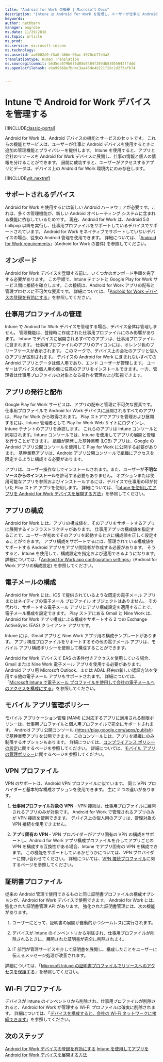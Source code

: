 ```yaml
---
title: "Android for Work の概要 | Microsoft Docs"
description: "Intune は Android for Work を管理し、ユーザーが仕事に Android デバイスを使用するときに追加の管理機能とプライバシーを提供します。"
keywords: 
author: nathbarn
manager: angrobe
ms.date: 11/29/2016
ms.topic: article
ms.prod: 
ms.service: microsoft-intune
ms.technology: 
ms.assetid: aa0002d9-f5a0-466e-98ac-3970cb77e3a2
translationtype: Human Translation
ms.sourcegitcommit: b6d5ea579b675d85d4404f289db83055642ffddd
ms.openlocfilehash: e9a99868e7bd4c3aa45de4d221f28c1d2f3efb74


---
```


# <a name="manage-android-for-work-devices-with-intune"></a>Intune で Android for Work デバイスを管理する

[!INCLUDE[classic-portal](../includes/classic-portal.md)]

Android for Work は、Android デバイスの機能とサービスのセットです。 これらの機能とサービスは、ユーザーが仕事に Android デバイスを使用するときに追加の管理機能とプライバシーを提供します。 Intune を使用すると、アプリと会社のリソースを Android for Work デバイスに展開し、仕事の情報と個人の情報を分けることができます。 展開に成功すると、ユーザーがアクセスするアプリとデータは、デバイス上の Android for Work 環境内にのみ存在します。

[!INCLUDE[wit_nextref](../includes/afw_rollout_disclaimer.md)]

## <a name="supported-devices"></a>サポートされるデバイス

Android for Work を使用するには新しい Android ハードウェアが必要です。これは、多くの管理機能が、新しい Android オペレーティング システムに含まれる機能に依存しているためです。 現在、Android for Work は、Android 5.0 Lollipop 以降を実行し、仕事用プロファイルをサポートしているデバイスでサポートされています。 Android for Work をネイティブでサポートしていないデバイスの場合、従来の Android 管理を使用できます。 詳細については、「[Android for Work requirements](https://support.google.com/work/android/answer/6174145?hl=en&ref_topic=6151012)」(Android for Work の要件) を参照してください。

## <a name="onboarding"></a>オンボード

Android for Work デバイスを登録する前に、いくつかのオンボード手順を完了する必要があります。 この手順で、Intune テナントと Google Play for Work サービス間に接続を確立します。この接続は、Android for Work アプリの配布と管理プロセスに不可欠な要素です。 詳細については、「[Android for Work デバイスの登録を有効にする](https://docs.microsoft.com/en-us/intune/deploy-use/set-up-android-for-work)」を参照してください。

## <a name="work-profile-management"></a>仕事用プロファイルの管理

Intune で Android for Work デバイスを管理する場合、デバイス全体は管理しません。 管理機能は、登録時に作成された仕事用プロファイルにのみ影響があります。 Intune でデバイスに展開されるすべてのアプリは、仕事用プロファイルに含まれます。 仕事用プロファイルのアプリのアイコンには、オレンジ色のブリーフケースが表示されます。 このマークで、デバイス上の会社のアプリと個人のアプリが区別されます。 デバイスの Android for Work に含まれないすべての Android アプリとデータは個人用であり、エンド ユーザーが管理します。 ユーザーはデバイスの個人用の側に任意のアプリをインストールできます。一方、管理者は仕事用プロファイルの対象となる操作を管理および監視できます。

## <a name="app-publishing-and-distribution"></a>アプリの発行と配布

Google Play for Work サービスは、アプリの配布と管理に不可欠な要素です。 仕事用プロファイルで Android for Work デバイスに展開されるすべてのアプリは、Play for Work から取得されます。 Play ストアでアプリを管理および展開するには、Intune 管理者として Play for Work Web サイトにログインし、Intune テナントのアプリを承認します。 これらのアプリは Intune コンソールと同期されます。Intune コンソールでは、Intune を使用してアプリの展開と管理を行うことができます。 組織が開発した基幹業務 (LOB) アプリは、Google の Android アプリ公開コンソールを使用して Play for Work に公開する必要があります。 基幹業務アプリは、Android アプリ公開コンソールで組織にアクセスを限定するように構成する必要があります。

アプリは、ユーザー操作なしでインストールされます。また、ユーザーが**不明なソースからのインストール**を許可する必要もありません。 オプションまたは使用可能なアプリを参照およびインストールするには、デバイスで仕事用の印が付いた Play ストア アプリを使用します。 詳細については、「[Intune を使用してアプリを Android for Work デバイスを展開する方法](https://docs.microsoft.com/en-us/intune/deploy-use/android-for-work-apps)」を参照してください。

## <a name="app-configuration"></a>アプリの構成

Android for Work には、アプリの構成値を、そのアプリをサポートするアプリに展開するインフラストラクチャがあります。 仕事用アプリの構成値を指定することで、ユーザーが初めてそのアプリを起動するときに構成値を正しく設定することができます。 アプリ構成をサポートするには、管理されている構成値をサポートする Android アプリをアプリ開発者が作成する必要があります。 そうすると、Intune を使用して、構成設定を指定および適用できるようになります。 詳細については、「[Android for Work app configuration settings](afw-app-configuration-policy.md)」(Android for Work アプリの構成設定) を参照してください。

## <a name="email-configuration"></a>電子メールの構成

Android for Work には、iOS で提供されているような既定の電子メール アプリまたはネイティブの電子メール プロファイル オブジェクトはありません。 その代わり、サポートする電子メール アプリにアプリ構成設定を適用することで、電子メール構成を設定できます。 Play ストアにある Gmail と Nine Work は、Android for Work アプリ構成による構成をサポートする 2 つの Exchange ActiveSync (EAS) クライアント アプリです。

Intune には、Gmail アプリと Nine Work アプリ用の構成テンプレートがあります。 アプリ構成プロファイルをサポートするその他の電子メール アプリは、モバイル アプリ構成ポリシーを使用して構成することができます。

Android for Work デバイスで EAS の条件付きアクセスを使用している場合、Gmail または Nine Work 電子メール アプリを使用する必要があります。 Android アプリ用 Microsoft Outlook、または ADAL 経由の新しい認証方法を使用する他の電子メール アプリもサポートされます。 詳細については、「[Microsoft Intune で電子メール プロファイルを使用して会社の電子メールへのアクセスを構成にする](configure-access-to-corporate-email-using-email-profiles-with-microsoft-intune.md)」を参照してください。

## <a name="mobile-app-management-policies"></a>モバイル アプリ管理ポリシー

モバイル アプリケーション管理 (MAM) に対応するアプリに適用される制限ポリシーは、仕事用プロファイルと個人用プロファイルで完全にサポートされます。 Android アプリ公開コンソール (https://play.google.com/apps/publish) で基幹業務アプリを公開できます。 このコンソールには、アプリを組織にのみ制限するオプションもあります。 詳細については、[コンプライアンス ポリシーの設定](afw-compliance-policy-settings-in-microsoft-intune.md)に関するページを参照してください。 詳細については、[モバイル アプリの管理ポリシー](protect-app-data-using-mobile-app-management-policies-with-microsoft-intune.md)に関するページを参照してください。

## <a name="vpn-profiles"></a>VPN プロファイル

VPN のサポートは、Android VPN プロファイルに似ています。 同じ VPN プロバイダーと基本的な構成オプションを使用できます。 主に 2 つの違いがあります。

1.  **仕事用プロファイル対象の VPN** - VPN 接続は、仕事用プロファイルに展開されるアプリのみが対象です。 Android for Work で管理されるアプリのみが VPN 接続を使用できます。 デバイス上の個人用のアプリは、管理対象の VPN 接続を使用できません。

2.  **アプリ固有の VPN** - VPN プロバイダーがアプリ固有の VPN の構成をサポートし、Android for Work アプリ構成プロファイルを介してアプリごとの VPN を構成する互換性がある場合、Intune でアプリ固有の VPN を構成できます。 この機能をサポートしているかどうかについては、VPN プロバイダーに問い合わせてください。 詳細については、[VPN 接続プロファイル](vpn-connections-in-microsoft-intune.md)に関するページを参照してください。

## <a name="certificate-profiles"></a>証明書プロファイル

従来の Android 管理で使用できるものと同じ証明書プロファイルの構成オプションが、Android for Work デバイスで使用できます。 Android for Work には、強化された証明書管理 API があります。 強化された証明書管理には、次の機能があります。

1.  ユーザーにとって、証明書の展開が自動的かつシームレスに実行されます。

2.  デバイスが Intune のインベントリから削除され、仕事用プロファイルが削除されるときに、展開された証明書が完全に削除されます。

3.  IT 部門が管理サービスを介して証明書を展開し、構成したことをユーザーに伝えるメッセージ処理が改善されます。

詳細については、「[Microsoft Intune の証明書プロファイルでリソースへのアクセスを保護する](secure-resource-access-with-certificate-profiles.md)」を参照してください。

## <a name="wi-fi-profiles"></a>Wi-Fi プロファイル

デバイスが Intune のインベントリから削除され、仕事用プロファイルが削除されると、Android for Work が管理する Wi-Fi プロファイルは確実に削除されます。 詳細については、「[デバイスを構成すると、会社の Wi-Fi ネットワークに接続できます](wi-fi-connections-in-microsoft-intune.md)」を参照してください。

## <a name="next-steps"></a>次のステップ
[Android for Work デバイスの登録を有効にする](https://docs.microsoft.com/en-us/intune/deploy-use/set-up-android-for-work)
[Intune を使用してアプリを Android for Work デバイスを展開する方法](https://docs.microsoft.com/en-us/intune/deploy-use/android-for-work-apps)



<!--HONumber=Dec16_HO2-->


